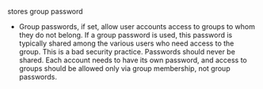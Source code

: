 stores group password


- Group passwords, if set, allow user accounts access to groups to whom they do not belong. If a group password is used, this password is typically shared among the various users who need access to the group. This is a bad security practice. Passwords should never be shared. Each account needs to have its own password, and access to groups should be allowed only via group membership, not group passwords.
